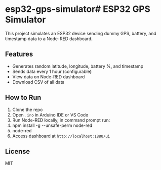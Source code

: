 # esp32-gps-simulator# ESP32 GPS Simulator

This project simulates an ESP32 device sending dummy GPS, battery, and timestamp data to a Node-RED dashboard.

## Features

- Generates random latitude, longitude, battery %, and timestamp
- Sends data every 1 hour (configurable)
- View data on Node-RED dashboard
- Download CSV of all data

## How to Run

1. Clone the repo
2. Open `.ino` in Arduino IDE or VS Code
3. Run Node-RED locally, in command prompt run:
4. npm install -g --unsafe-perm node-red
5. node-red
6. Access dashboard at `http://localhost:1880/ui`
## License

MIT